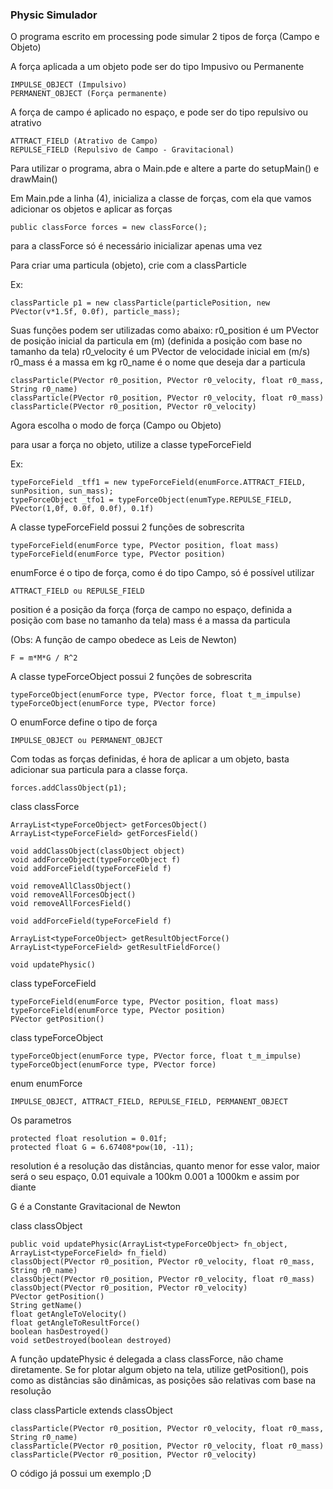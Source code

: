 ### Physic Simulador
O programa escrito em processing pode simular 2 tipos de força (Campo e Objeto)

A força aplicada a um objeto pode ser do tipo Impusivo ou Permanente
```
IMPULSE_OBJECT (Impulsivo)
PERMANENT_OBJECT (Força permanente) 
```

A força de campo é aplicado no espaço, e pode ser do tipo repulsivo ou atrativo

```
ATTRACT_FIELD (Atrativo de Campo)
REPULSE_FIELD (Repulsivo de Campo - Gravitacional)
```

Para utilizar o programa, abra o Main.pde e altere a parte do setupMain() e drawMain()

Em Main.pde a linha (4), inicializa a classe de forças, com ela que vamos adicionar os objetos e aplicar as forças

```
public classForce forces = new classForce();
```

para a  classForce só é necessário inicializar apenas uma vez

Para criar uma particula (objeto), crie com a classParticle

Ex:
```
classParticle p1 = new classParticle(particlePosition, new PVector(v*1.5f, 0.0f), particle_mass);
```

Suas funções podem ser utilizadas como abaixo:
r0_position é um PVector de posição inicial da particula em (m) (definida a posição com base no tamanho da tela)
r0_velocity é um PVector de velocidade inicial em (m/s)
r0_mass é a massa em kg
r0_name é o nome que deseja dar a particula

```
classParticle(PVector r0_position, PVector r0_velocity, float r0_mass, String r0_name)
classParticle(PVector r0_position, PVector r0_velocity, float r0_mass)
classParticle(PVector r0_position, PVector r0_velocity)
```

Agora escolha o modo de força (Campo ou Objeto)

para usar a força no objeto, utilize a classe typeForceField

Ex: 
```
typeForceField _tff1 = new typeForceField(enumForce.ATTRACT_FIELD, sunPosition, sun_mass);
typeForceObject _tfo1 = typeForceObject(enumType.REPULSE_FIELD, PVector(1,0f, 0.0f, 0.0f), 0.1f)
```

A classe typeForceField possui 2 funções de sobrescrita

```
typeForceField(enumForce type, PVector position, float mass)
typeForceField(enumForce type, PVector position)
```

enumForce é o tipo de força, como é do tipo Campo, só é possível utilizar

```
ATTRACT_FIELD ou REPULSE_FIELD
```

position é a posição da força (força de campo no espaço, definida a posição com base no tamanho da tela)
mass é a massa da particula

(Obs: A função de campo obedece as Leis de Newton) 

```
F = m*M*G / R^2
```

A classe typeForceObject possui 2 funções de sobrescrita

```
typeForceObject(enumForce type, PVector force, float t_m_impulse)
typeForceObject(enumForce type, PVector force)
```

O enumForce define o tipo de força

```
IMPULSE_OBJECT ou PERMANENT_OBJECT
```

Com todas as forças definidas, é hora de aplicar a um objeto, basta adicionar sua particula para a classe força.

```
forces.addClassObject(p1);
```

class classForce
```
ArrayList<typeForceObject> getForcesObject()
ArrayList<typeForceField> getForcesField()

void addClassObject(classObject object)
void addForceObject(typeForceObject f)
void addForceField(typeForceField f)

void removeAllClassObject()
void removeAllForcesObject()
void removeAllForcesField()

void addForceField(typeForceField f)

ArrayList<typeForceObject> getResultObjectForce()
ArrayList<typeForceField> getResultFieldForce()

void updatePhysic()
```

class typeForceField
```
typeForceField(enumForce type, PVector position, float mass)
typeForceField(enumForce type, PVector position)
PVector getPosition()
```


class typeForceObject
```
typeForceObject(enumForce type, PVector force, float t_m_impulse)
typeForceObject(enumForce type, PVector force)
```

enum enumForce
```
IMPULSE_OBJECT, ATTRACT_FIELD, REPULSE_FIELD, PERMANENT_OBJECT
```

Os parametros

```
protected float resolution = 0.01f;
protected float G = 6.67408*pow(10, -11);
```

resolution é a resolução das distâncias, quanto menor for esse valor, maior será o seu espaço, 0.01 equivale a 100km 0.001 a 1000km e assim por diante

G é a Constante Gravitacional de Newton

class classObject
```
public void updatePhysic(ArrayList<typeForceObject> fn_object, ArrayList<typeForceField> fn_field)
classObject(PVector r0_position, PVector r0_velocity, float r0_mass, String r0_name)
classObject(PVector r0_position, PVector r0_velocity, float r0_mass)
classObject(PVector r0_position, PVector r0_velocity)
PVector getPosition()
String getName()
float getAngleToVelocity()
float getAngleToResultForce()
boolean hasDestroyed()
void setDestroyed(boolean destroyed)
```

A função updatePhysic é delegada a class classForce, não chame diretamente.
Se for plotar algum objeto na tela, utilize getPosition(), pois como as distâncias são dinâmicas, as posições são relativas com base na resolução

class classParticle extends classObject
```
classParticle(PVector r0_position, PVector r0_velocity, float r0_mass, String r0_name)
classParticle(PVector r0_position, PVector r0_velocity, float r0_mass)
classParticle(PVector r0_position, PVector r0_velocity)
```

O código já possui um exemplo ;D

